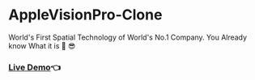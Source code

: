 # AppleVisionPro-Clone
World's First Spatial Technology of World's No.1 Company. You Already know What it is 🤫 😎

### [Live Demo](https://abhay-on-git.github.io/AppleVisionPro-Clone/AppleVisionPro-Clone)👈

